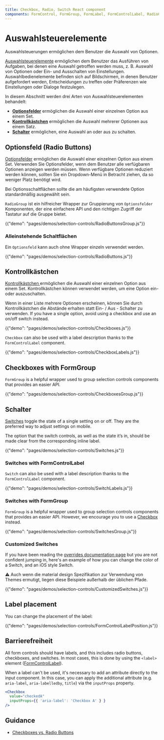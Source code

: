 ```yaml
---
title: Checkbox, Radio, Switch React component
components: FormControl, FormGroup, FormLabel, FormControlLabel, RadioGroup, Checkbox, Radio, Switch
---
```

# Auswahlsteuerelemente

<p class="description">Auswahlsteuerungen ermöglichen dem Benutzer die Auswahl von Optionen.</p>

[Auswahlsteuerelemente](https://material.io/design/components/selection-controls.html) ermöglichen dem Benutzer das Ausführen von Aufgaben, bei denen eine Auswahl getroffen werden muss, z. B. Auswahl von Optionen oder Ein- und Ausschalten von Einstellungen. Auswahlbedienelemente befinden sich auf Bildschirmen, in denen Benutzer aufgefordert werden, Entscheidungen zu treffen oder Präferenzen wie Einstellungen oder Dialoge festzulegen.

In diesem Abschnitt werden drei Arten von Auswahlsteuerelementen behandelt:

- **[Optionsfelder](#radio-buttons)** ermöglichen die Auswahl einer einzelnen Option aus einem Set.
- **[Kontrollkästchen](#checkboxes)** ermöglichen die Auswahl mehrerer Optionen aus einem Satz.
- **[Schalter](#switches)** ermöglichen, eine Auswahl an oder aus zu schalten.

## Optionsfeld (Radio Buttons)

[Optionsfelder](https://material.io/design/components/selection-controls.html#radio-buttons) ermöglichen die Auswahl einer einzelnen Option aus einem Set. Verwenden Sie Optionsfelder, wenn dem Benutzer alle verfügbaren Optionen anzeigen werden müssen. Wenn verfügbare Optionen reduziert werden können, sollten Sie ein Dropdown-Menü in Betracht ziehen, da so weniger Platz benötigt wird.

Bei Optionsschaltflächen sollte die am häufigsten verwendete Option standardmäßig ausgewählt sein.

`RadioGroup` ist ein hilfreicher Wrapper zur Gruppierung von `Optionsfelder` Komponenten, der eine einfachere API und den richtigen Zugriff der Tastatur auf die Gruppe bietet.

{{"demo": "pages/demos/selection-controls/RadioButtonsGroup.js"}}

### Alleinstehende Schaltflächen

Ein `Optionsfeld` kann auch ohne Wrapper einzeln verwendet werden.

{{"demo": "pages/demos/selection-controls/RadioButtons.js"}}

## Kontrollkästchen

[Kontrollkästchen ](https://material.io/design/components/selection-controls.html#checkboxes) ermöglichen die Auswahl einer einzelnen Option aus einem Set. Kontrollkästchen können verwendet werden, um eine Option ein- oder auszuschalten.

Wenn in einer Liste mehrere Optionen erscheinen, können Sie durch Kontrollkästchen die Abstände erhalten statt Ein- / Aus - Schalter zu verwenden. If you have a single option, avoid using a checkbox and use an on/off switch instead.

{{"demo": "pages/demos/selection-controls/Checkboxes.js"}}

`Checkbox` can also be used with a label description thanks to the `FormControlLabel` component.

{{"demo": "pages/demos/selection-controls/CheckboxLabels.js"}}

## Checkboxes with FormGroup

`FormGroup` is a helpful wrapper used to group selection controls components that provides an easier API.

{{"demo": "pages/demos/selection-controls/CheckboxesGroup.js"}}

## Schalter

[Switches](https://material.io/design/components/selection-controls.html#switches) toggle the state of a single setting on or off. They are the preferred way to adjust settings on mobile.

The option that the switch controls, as well as the state it’s in, should be made clear from the corresponding inline label.

{{"demo": "pages/demos/selection-controls/Switches.js"}}

### Switches with FormControlLabel

`Switch` can also be used with a label description thanks to the `FormControlLabel` component.

{{"demo": "pages/demos/selection-controls/SwitchLabels.js"}}

### Switches with FormGroup

`FormGroup` is a helpful wrapper used to group selection controls components that provides an easier API. However, we encourage you to use a [Checkbox](#checkboxes) instead.

{{"demo": "pages/demos/selection-controls/SwitchesGroup.js"}}

### Customized Switches

If you have been reading the [overrides documentation page](/customization/overrides/) but you are not confident jumping in, here's an example of how you can change the color of a Switch, and an iOS style Switch.

⚠️ Auch wenn die material design Spezifikation zur Verwendung von Themes ermutigt, liegen diese Beispiele außerhalb der üblichen Pfade.

{{"demo": "pages/demos/selection-controls/CustomizedSwitches.js"}}

## Label placement

You can change the placement of the label:

{{"demo": "pages/demos/selection-controls/FormControlLabelPosition.js"}}

## Barrierefreiheit

All form controls should have labels, and this includes radio buttons, checkboxes, and switches. In most cases, this is done by using the `<label>` element ([FormControlLabel](/api/form-control-label/)).

When a label can't be used, it's necessary to add an attribute directly to the input component. In this case, you can apply the additional attribute (e.g. `aria-label`, `aria-labelledby`, `title`) via the `inputProps` property.

```jsx
<Checkbox
  value="checkedA"
  inputProps={{ 'aria-label': 'Checkbox A' } }
/>
```

## Guidance

- [Checkboxes vs. Radio Buttons](https://www.nngroup.com/articles/checkboxes-vs-radio-buttons/)